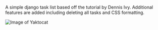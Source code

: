 A simple django task list based off the tutorial by Dennis Ivy. Additional features are added
including deleting all tasks and CSS formatting.

![Image of Yaktocat](https://github.com/Willrichards11/Django-task-list/example.png)
